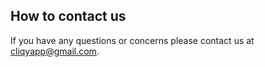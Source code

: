 ## How to contact us

If you have any questions or concerns please contact us at [cliqyapp@gmail.com](mailto:cliqyapp@gmail.com).
